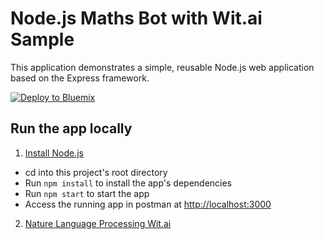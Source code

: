 # Node.js Maths Bot with Wit.ai Sample

This application demonstrates a simple, reusable Node.js web application based on the Express framework.

[![Deploy to Bluemix](https://bluemix.net/deploy/button.png)](https://bluemix.net/deploy?repository=https://github.com/IBM-Bluemix/nodejs-helloworld)

## Run the app locally

1. [Install Node.js][]
+ cd into this project's root directory
+ Run `npm install` to install the app's dependencies
+ Run `npm start` to start the app
+ Access the running app in postman at <http://localhost:3000>

2. [Nature Language Processing Wit.ai][]

[Install Node.js]: https://nodejs.org/en/download/
[Nature Language Processing Wit.ai]: https://wit.ai/
